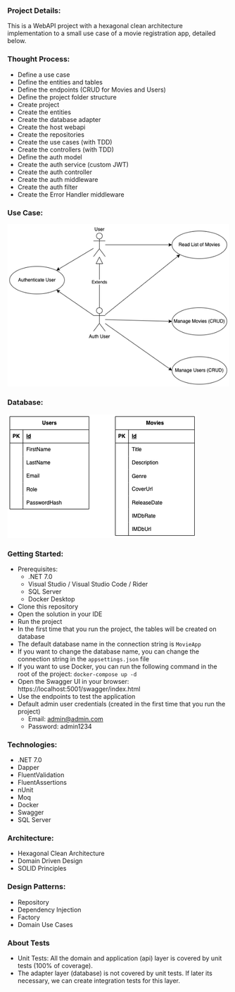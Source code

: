 ### Project Details:

This is a WebAPI project with a hexagonal clean architecture implementation to a small use case of a movie registration app, detailed below.

### Thought Process:
- Define a use case
- Define the entities and tables
- Define the endpoints (CRUD for Movies and Users)
- Define the project folder structure
- Create project
- Create the entities
- Create the database adapter
- Create the host webapi
- Create the repositories
- Create the use cases (with TDD)
- Create the controllers (with TDD)
- Define the auth model
- Create the auth service (custom JWT)
- Create the auth controller
- Create the auth middleware
- Create the auth filter
- Create the Error Handler middleware


### Use Case:
![MovieApp-UseCase.png](Images%2FMovieApp-UseCase.png)

### Database:
![MovieApp-Database.png](Images%2FMovieApp-Database.png)

### Getting Started:
 
- Prerequisites:
    - .NET 7.0
    - Visual Studio / Visual Studio Code / Rider
    - SQL Server
    - Docker Desktop
- Clone this repository
- Open the solution in your IDE
- Run the project
- In the first time that you run the project, the tables will be created on database
- The default database name in the connection string is `MovieApp`
- If you want to change the database name, you can change the connection string in the `appsettings.json` file
- If you want to use Docker, you can run the following command in the root of the project: `docker-compose up -d`
- Open the Swagger UI in your browser: https://localhost:5001/swagger/index.html
- Use the endpoints to test the application
- Default admin user credentials (created in the first time that you run the project)
    - Email: admin@admin.com
    - Password: admin1234

### Technologies:
- .NET 7.0
- Dapper
- FluentValidation
- FluentAssertions
- nUnit
- Moq
- Docker
- Swagger
- SQL Server

### Architecture:
- Hexagonal Clean Architecture
- Domain Driven Design
- SOLID Principles

### Design Patterns:
- Repository
- Dependency Injection
- Factory
- Domain Use Cases

### About Tests
- Unit Tests: All the domain and application (api) layer is covered by unit tests (100% of coverage).
- The adapter layer (database) is not covered by unit tests. If later its necessary, we can create integration tests for this layer.
